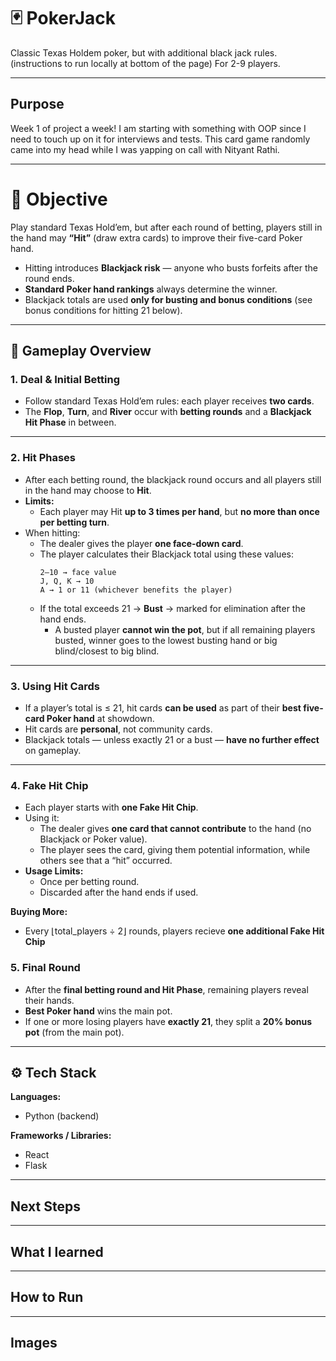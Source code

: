 # 🃏 PokerJack

Classic Texas Holdem poker, but with additional black jack rules. (instructions to run locally at bottom of the page)
For 2-9 players.

---
## Purpose

Week 1 of project a week! I am starting with something with OOP since I need to touch up on it for interviews and tests. This card game randomly came into my head while I was yapping on call with Nityant Rathi.

---

# 🎯 Objective

Play standard Texas Hold’em, but after each round of betting, players still in the hand may **“Hit”** (draw extra cards) to improve their five-card Poker hand.  

- Hitting introduces **Blackjack risk** — anyone who busts forfeits after the round ends.  
- **Standard Poker hand rankings** always determine the winner.  
- Blackjack totals are used **only for busting and bonus conditions** (see bonus conditions for hitting 21 below).

---

## 🔄 Gameplay Overview

### 1. Deal & Initial Betting
- Follow standard Texas Hold’em rules: each player receives **two cards**.  
- The **Flop**, **Turn**, and **River** occur with **betting rounds** and a **Blackjack Hit Phase** in between.

---

### 2. Hit Phases
- After each betting round, the blackjack round occurs and all players still in the hand may choose to **Hit**.  
- **Limits:**  
  - Each player may Hit **up to 3 times per hand**, but **no more than once per betting turn**.  
- When hitting:  
  - The dealer gives the player **one face-down card**.  
  - The player calculates their Blackjack total using these values:  
    ```
    2–10 → face value
    J, Q, K → 10
    A → 1 or 11 (whichever benefits the player)
    ```
  - If the total exceeds 21 → **Bust** → marked for elimination after the hand ends.  
    - A busted player **cannot win the pot**, but if all remaining players busted, winner goes to the lowest busting hand or big blind/closest to big blind.

---

### 3. Using Hit Cards
- If a player’s total is ≤ 21, hit cards **can be used** as part of their **best five-card Poker hand** at showdown.  
- Hit cards are **personal**, not community cards.  
- Blackjack totals — unless exactly 21 or a bust — **have no further effect** on gameplay.

---

### 4. Fake Hit Chip
- Each player starts with **one Fake Hit Chip**.  
- Using it:  
  - The dealer gives **one card that cannot contribute** to the hand (no Blackjack or Poker value).  
  - The player sees the card, giving them potential information, while others see that a “hit” occurred.  
- **Usage Limits:**  
  - Once per betting round.  
  - Discarded after the hand ends if used.  

**Buying More:**  
- Every ⌊total_players ÷ 2⌋ rounds, players recieve **one additional Fake Hit Chip**

### 5. Final Round
- After the **final betting round and Hit Phase**, remaining players reveal their hands.  
- **Best Poker hand** wins the main pot.  
- If one or more losing players have **exactly 21**, they split a **20% bonus pot** (from the main pot).

---

## ⚙️ Tech Stack

**Languages:**  
- Python (backend)

**Frameworks / Libraries:**  
- React 
- Flask  

---

## Next Steps

---

## What I learned

---

## How to Run


---

## Images



